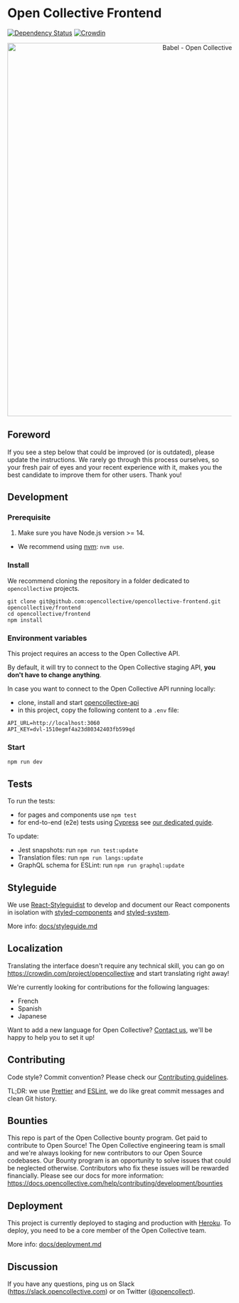 # Open Collective Frontend

[![Dependency Status](https://david-dm.org/opencollective/opencollective-frontend/status.svg)](https://david-dm.org/opencollective/opencollective-frontend)
[![Crowdin](https://d322cqt584bo4o.cloudfront.net/opencollective/localized.svg)](https://crowdin.com/project/opencollective)

<p align="center">
  <a href="https://github.com/opencollective/opencollective-frontend">
    <img width="838" src="https://user-images.githubusercontent.com/1556356/91951703-030aa180-ed01-11ea-8b1d-b3e4a0ca1fed.png" alt="Babel - Open Collective">
  </a>
</p>

## Foreword

If you see a step below that could be improved (or is outdated), please update the instructions. We rarely go through this process ourselves, so your fresh pair of eyes and your recent experience with it, makes you the best candidate to improve them for other users. Thank you!

## Development

### Prerequisite

1. Make sure you have Node.js version >= 14.

- We recommend using [nvm](https://github.com/creationix/nvm): `nvm use`.

### Install

We recommend cloning the repository in a folder dedicated to `opencollective` projects.

```
git clone git@github.com:opencollective/opencollective-frontend.git opencollective/frontend
cd opencollective/frontend
npm install
```

### Environment variables

This project requires an access to the Open Collective API.

By default, it will try to connect to the Open Collective staging API, **you don't have to change anything**.

In case you want to connect to the Open Collective API running locally:

- clone, install and start [opencollective-api](https://github.com/opencollective/opencollective-api)
- in this project, copy the following content to a `.env` file:

```
API_URL=http://localhost:3060
API_KEY=dvl-1510egmf4a23d80342403fb599qd
```

### Start

```
npm run dev
```

## Tests

To run the tests:

- for pages and components use `npm test`
- for end-to-end (e2e) tests using [Cypress](https://www.cypress.io/) see [our dedicated guide](docs/e2e.md).

To update:

- Jest snapshots: run `npm run test:update`
- Translation files: run `npm run langs:update`
- GraphQL schema for ESLint: run `npm run graphql:update`

## Styleguide

We use [React-Styleguidist](https://react-styleguidist.js.org/) to develop and document our React components in isolation with [styled-components](https://www.styled-components.com/) and [styled-system](https://jxnblk.com/styled-system/).

More info: [docs/styleguide.md](docs/styleguide.md)

## Localization

Translating the interface doesn't require any technical skill, you can go on
https://crowdin.com/project/opencollective and start translating right away!

We're currently looking for contributions for the following languages:

- French
- Spanish
- Japanese

Want to add a new language for Open Collective? [Contact us](https://slack.opencollective.org),
we'll be happy to help you to set it up!

## Contributing

Code style? Commit convention? Please check our [Contributing guidelines](CONTRIBUTING.md).

TL;DR: we use [Prettier](https://prettier.io/) and [ESLint](https://eslint.org/), we do like great commit messages and clean Git history.

## Bounties

This repo is part of the Open Collective bounty program. Get paid to contribute to Open Source! The Open Collective engineering team is small and we're always looking for new contributors to our Open Source codebases. Our Bounty program is an opportunity to solve issues that could be neglected otherwise. Contributors who fix these issues will be rewarded financially. Please see our docs for more information: https://docs.opencollective.com/help/contributing/development/bounties

## Deployment

This project is currently deployed to staging and production with [Heroku](https://www.heroku.com/). To deploy, you need to be a core member of the Open Collective team.

More info: [docs/deployment.md](docs/deployment.md)

## Discussion

If you have any questions, ping us on Slack
(https://slack.opencollective.com) or on Twitter
([@opencollect](https://twitter.com/opencollect)).
